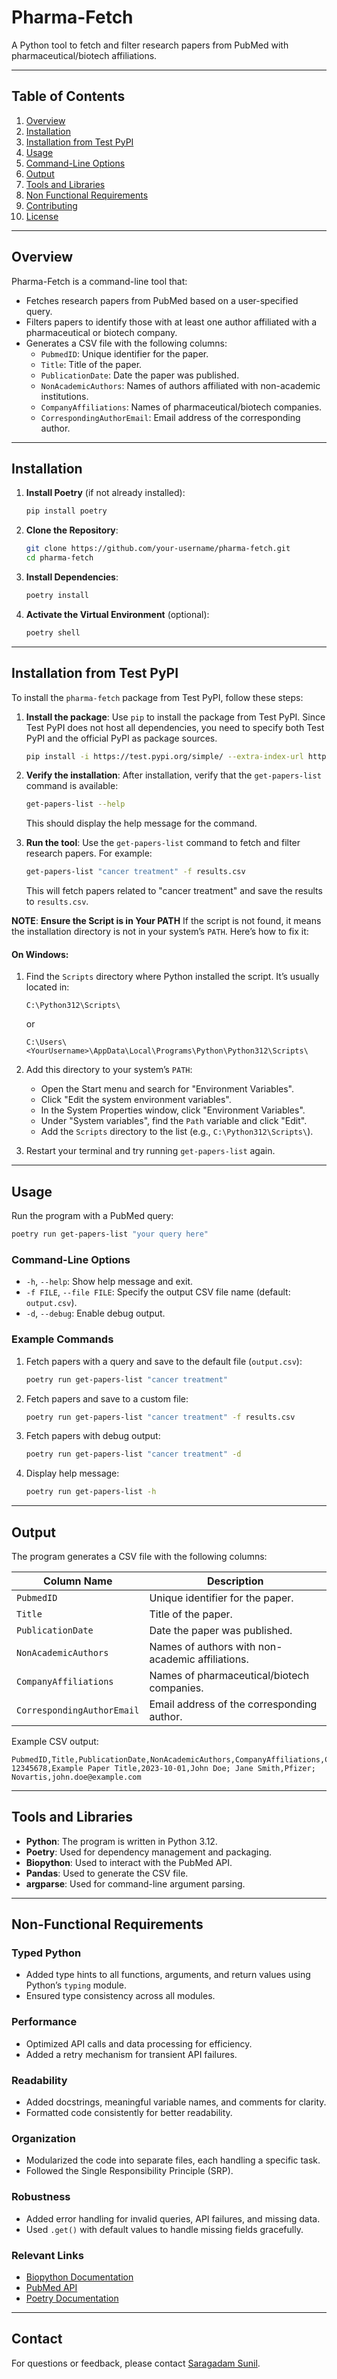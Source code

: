 # Pharma-Fetch

A Python tool to fetch and filter research papers from PubMed with pharmaceutical/biotech affiliations.

---

## Table of Contents

1. [Overview](#overview)
2. [Installation](#installation)
3. [Installation from Test PyPI](#installation-from-test-pypi)
4. [Usage](#usage)
5. [Command-Line Options](#command-line-options)
6. [Output](#output)
7. [Tools and Libraries](#tools-and-libraries)
8. [Non Functional Requirements](#non-functional-requirements)
9. [Contributing](#contributing)
10. [License](#license)

---

## Overview

Pharma-Fetch is a command-line tool that:
- Fetches research papers from PubMed based on a user-specified query.
- Filters papers to identify those with at least one author affiliated with a pharmaceutical or biotech company.
- Generates a CSV file with the following columns:
  - `PubmedID`: Unique identifier for the paper.
  - `Title`: Title of the paper.
  - `PublicationDate`: Date the paper was published.
  - `NonAcademicAuthors`: Names of authors affiliated with non-academic institutions.
  - `CompanyAffiliations`: Names of pharmaceutical/biotech companies.
  - `CorrespondingAuthorEmail`: Email address of the corresponding author.

---

## Installation

1. **Install Poetry** (if not already installed):
   ```bash
   pip install poetry
   ```

2. **Clone the Repository**:
   ```bash
   git clone https://github.com/your-username/pharma-fetch.git
   cd pharma-fetch
   ```

3. **Install Dependencies**:
   ```bash
   poetry install
   ```

4. **Activate the Virtual Environment** (optional):
   ```bash
   poetry shell
   ```

---

## Installation from Test PyPI

To install the `pharma-fetch` package from Test PyPI, follow these steps:

1. **Install the package**:
   Use `pip` to install the package from Test PyPI. Since Test PyPI does not host all dependencies, you need to specify both Test PyPI and the official PyPI as package sources.

   ```bash
   pip install -i https://test.pypi.org/simple/ --extra-index-url https://pypi.org/simple/ pharma-fetch==0.1.1
   ```

2. **Verify the installation**:
   After installation, verify that the `get-papers-list` command is available:

   ```bash
   get-papers-list --help
   ```

   This should display the help message for the command.

3. **Run the tool**:
   Use the `get-papers-list` command to fetch and filter research papers. For example:

   ```bash
   get-papers-list "cancer treatment" -f results.csv
   ```

   This will fetch papers related to "cancer treatment" and save the results to `results.csv`.

**NOTE**:
**Ensure the Script is in Your PATH**
If the script is not found, it means the installation directory is not in your system’s `PATH`. Here’s how to fix it:

#### On Windows:
1. Find the `Scripts` directory where Python installed the script. It’s usually located in:
   ```
   C:\Python312\Scripts\
   ```
   or
   ```
   C:\Users\<YourUsername>\AppData\Local\Programs\Python\Python312\Scripts\
   ```

2. Add this directory to your system’s `PATH`:
   - Open the Start menu and search for "Environment Variables".
   - Click "Edit the system environment variables".
   - In the System Properties window, click "Environment Variables".
   - Under "System variables", find the `Path` variable and click "Edit".
   - Add the `Scripts` directory to the list (e.g., `C:\Python312\Scripts\`).

3. Restart your terminal and try running `get-papers-list` again.


---

## Usage

Run the program with a PubMed query:

```bash
poetry run get-papers-list "your query here"
```

### Command-Line Options

- `-h`, `--help`: Show help message and exit.
- `-f FILE`, `--file FILE`: Specify the output CSV file name (default: `output.csv`).
- `-d`, `--debug`: Enable debug output.

### Example Commands

1. Fetch papers with a query and save to the default file (`output.csv`):
   ```bash
   poetry run get-papers-list "cancer treatment"
   ```

2. Fetch papers and save to a custom file:
   ```bash
   poetry run get-papers-list "cancer treatment" -f results.csv
   ```

3. Fetch papers with debug output:
   ```bash
   poetry run get-papers-list "cancer treatment" -d
   ```

4. Display help message:
   ```bash
   poetry run get-papers-list -h
   ```

---

## Output

The program generates a CSV file with the following columns:

| Column Name             | Description                                      |
|-------------------------|--------------------------------------------------|
| `PubmedID`              | Unique identifier for the paper.                 |
| `Title`                 | Title of the paper.                              |
| `PublicationDate`       | Date the paper was published.                    |
| `NonAcademicAuthors`    | Names of authors with non-academic affiliations. |
| `CompanyAffiliations`   | Names of pharmaceutical/biotech companies.       |
| `CorrespondingAuthorEmail` | Email address of the corresponding author.    |

Example CSV output:

```csv
PubmedID,Title,PublicationDate,NonAcademicAuthors,CompanyAffiliations,CorrespondingAuthorEmail
12345678,Example Paper Title,2023-10-01,John Doe; Jane Smith,Pfizer; Novartis,john.doe@example.com
```

---

## Tools and Libraries

- **Python**: The program is written in Python 3.12.
- **Poetry**: Used for dependency management and packaging.
- **Biopython**: Used to interact with the PubMed API.
- **Pandas**: Used to generate the CSV file.
- **argparse**: Used for command-line argument parsing.

---

## Non-Functional Requirements

### Typed Python
- Added type hints to all functions, arguments, and return values using Python’s `typing` module.
- Ensured type consistency across all modules.

### Performance
- Optimized API calls and data processing for efficiency.
- Added a retry mechanism for transient API failures.

### Readability
- Added docstrings, meaningful variable names, and comments for clarity.
- Formatted code consistently for better readability.

### Organization
- Modularized the code into separate files, each handling a specific task.
- Followed the Single Responsibility Principle (SRP).

### Robustness
- Added error handling for invalid queries, API failures, and missing data.
- Used `.get()` with default values to handle missing fields gracefully.

### Relevant Links

- [Biopython Documentation](https://biopython.org/)
- [PubMed API](https://pubmed.ncbi.nlm.nih.gov/)
- [Poetry Documentation](https://python-poetry.org/docs/)


---

## Contact

For questions or feedback, please contact [Saragadam Sunil](mailto:saragadamsunil7@gmail.com).

